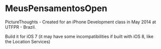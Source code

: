 MeusPensamentosOpen
===================

PictureThoughts - Created for an iPhone Development class in May 2014 at UTFPR - Brazil.

Build it for iOS 7 (it may have some incompatibilities if built with iOS 8, like the Location Services)
